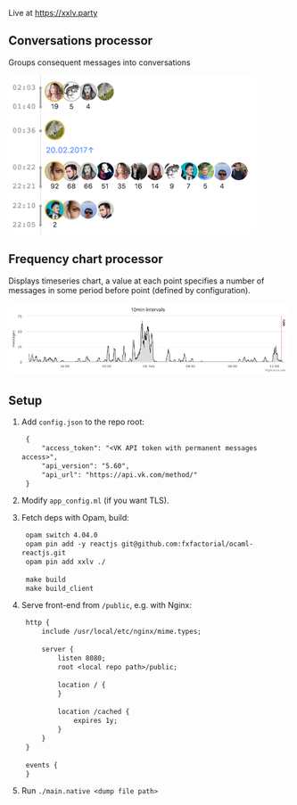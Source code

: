 Live at https://xxlv.party

## Conversations processor

Groups consequent messages into conversations

![conv img](https://github.com/eur00t/dashboard/raw/master/img/conv.png)

## Frequency chart processor

Displays timeseries chart, a value at each point specifies a number of messages in some period before point (defined by configuration).

![freq img](https://github.com/eur00t/dashboard/raw/master/img/freq.png)

## Setup

1. Add `config.json` to the repo root:

        {
            "access_token": "<VK API token with permanent messages access>",
            "api_version": "5.60",
            "api_url": "https://api.vk.com/method/"
        }

2. Modify `app_config.ml` (if you want TLS).

3. Fetch deps with Opam, build:

        opam switch 4.04.0
        opam pin add -y reactjs git@github.com:fxfactorial/ocaml-reactjs.git
        opam pin add xxlv ./

        make build
        make build_client

4. Serve front-end from `/public`, e.g. with Nginx:

        http {
            include /usr/local/etc/nginx/mime.types;

            server {
                listen 8080;
                root <local repo path>/public;

                location / {
                }

                location /cached {
                    expires 1y;
                }
            }
        }

        events {
        }

5. Run `./main.native <dump file path>`